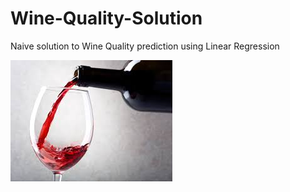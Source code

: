 # Wine-Quality-Solution
Naive solution to Wine Quality prediction using Linear Regression

![Kaggle Wine Challenge](https://github.com/sidvsukhi/Wine-Quality-Solution/blob/master/wine.jpeg)
